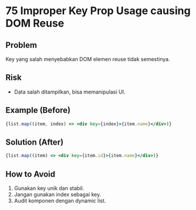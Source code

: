 # 75 Improper Key Prop Usage causing DOM Reuse

## Problem
Key yang salah menyebabkan DOM elemen reuse tidak semestinya.

## Risk
- Data salah ditampilkan, bisa memanipulasi UI.

## Example (Before)
```jsx
{list.map((item, index) => <div key={index}>{item.name}</div>)}
```

## Solution (After)
```jsx
{list.map((item) => <div key={item.id}>{item.name}</div>)}
```

## How to Avoid
1. Gunakan key unik dan stabil.
2. Jangan gunakan index sebagai key.
3. Audit komponen dengan dynamic list.
